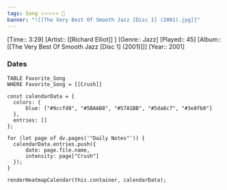 ```yaml
---
tags: Song ⭐⭐⭐⭐⭐ 💛
banner: "![[The Very Best Of Smooth Jazz [Disc 1] (2001).jpg]]"
---
```

[Time:: 3:29]
[Artist:: [[Richard Elliot]] ]
[Genre:: Jazz]
[Played:: 45]
[Album:: [[The Very Best Of Smooth Jazz [Disc 1] (2001)]]]
[Year:: 2001]
### Dates
````dataview
TABLE Favorite_Song
WHERE Favorite_Song = [[Crush]]
````

  ```dataviewjs
const calendarData = { 
	colors: { 
		blue: ["#9ccfd8", "#5BAAB8", "#57A1BB", "#5da8c7", "#3e8fb0"] 
	}, 
	entries: [] 
}; 

for (let page of dv.pages('"Daily Notes"')) { 
	calendarData.entries.push({ 
		date: page.file.name, 
		intensity: page["Crush"]
	}); 
} 

renderHeatmapCalendar(this.container, calendarData);
```

